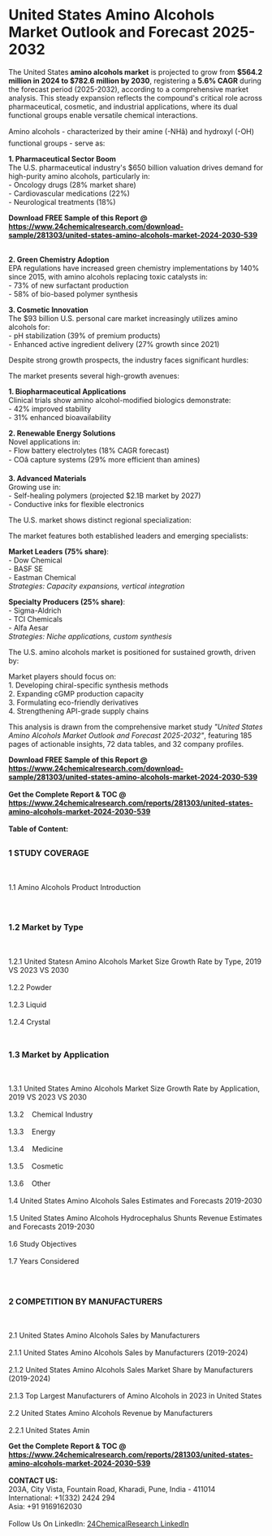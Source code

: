 <h1>United States Amino Alcohols Market Outlook and Forecast 2025-2032</h1><p>The United States <strong>amino alcohols market</strong> is projected to grow from <strong>$564.2 million in 2024 to $782.6 million by 2030</strong>, registering a <strong>5.6% CAGR</strong> during the forecast period (2025-2032), according to a comprehensive market analysis. This steady expansion reflects the compound's critical role across pharmaceutical, cosmetic, and industrial applications, where its dual functional groups enable versatile chemical interactions.</p><p>Amino alcohols - characterized by their amine (-NHâ) and hydroxyl (-OH) functional groups - serve as:</p><p><strong>1. Pharmaceutical Sector Boom</strong><br>
The U.S. pharmaceutical industry's $650 billion valuation drives demand for high-purity amino alcohols, particularly in:<br>
- Oncology drugs (28% market share)<br>
- Cardiovascular medications (22%)<br>
- Neurological treatments (18%)</p><div><b>Download FREE Sample of this Report @ 
            <a href="https://www.24chemicalresearch.com/download-sample/281303/united-states-amino-alcohols-market-2024-2030-539">
            https://www.24chemicalresearch.com/download-sample/281303/united-states-amino-alcohols-market-2024-2030-539</a></b></div><br><p><strong>2. Green Chemistry Adoption</strong><br>
EPA regulations have increased green chemistry implementations by 140% since 2015, with amino alcohols replacing toxic catalysts in:<br>
- 73% of new surfactant production<br>
- 58% of bio-based polymer synthesis</p><p><strong>3. Cosmetic Innovation</strong><br>
The $93 billion U.S. personal care market increasingly utilizes amino alcohols for:<br>
- pH stabilization (39% of premium products)<br>
- Enhanced active ingredient delivery (27% growth since 2021)</p><p>Despite strong growth prospects, the industry faces significant hurdles:</p><p>The market presents several high-growth avenues:</p><p><strong>1. Biopharmaceutical Applications</strong><br>
Clinical trials show amino alcohol-modified biologics demonstrate:<br>
- 42% improved stability<br>
- 31% enhanced bioavailability</p><p><strong>2. Renewable Energy Solutions</strong><br>
Novel applications in:<br>
- Flow battery electrolytes (18% CAGR forecast)<br>
- COâ capture systems (29% more efficient than amines)</p><p><strong>3. Advanced Materials</strong><br>
Growing use in:<br>
- Self-healing polymers (projected $2.1B market by 2027)<br>
- Conductive inks for flexible electronics</p><p>The U.S. market shows distinct regional specialization:</p><p>The market features both established leaders and emerging specialists:</p><p><strong>Market Leaders (75% share)</strong>:<br>
- Dow Chemical<br>
- BASF SE<br>
- Eastman Chemical<br>
<em>Strategies: Capacity expansions, vertical integration</em></p><p><strong>Specialty Producers (25% share)</strong>:<br>
- Sigma-Aldrich<br>
- TCI Chemicals<br>
- Alfa Aesar<br>
<em>Strategies: Niche applications, custom synthesis</em></p><p>The U.S. amino alcohols market is positioned for sustained growth, driven by:</p><p>Market players should focus on:<br>
1. Developing chiral-specific synthesis methods<br>
2. Expanding cGMP production capacity<br>
3. Formulating eco-friendly derivatives<br>
4. Strengthening API-grade supply chains</p><p>This analysis is drawn from the comprehensive market study <em>"United States Amino Alcohols Market Outlook and Forecast 2025-2032"</em>, featuring 185 pages of actionable insights, 72 data tables, and 32 company profiles.</p><div><b>Download FREE Sample of this Report @ 
            <a href="https://www.24chemicalresearch.com/download-sample/281303/united-states-amino-alcohols-market-2024-2030-539">
            https://www.24chemicalresearch.com/download-sample/281303/united-states-amino-alcohols-market-2024-2030-539</a></b></div><br><div><b>Get the Complete Report & TOC @ 
            <a href="https://www.24chemicalresearch.com/reports/281303/united-states-amino-alcohols-market-2024-2030-539">
            https://www.24chemicalresearch.com/reports/281303/united-states-amino-alcohols-market-2024-2030-539</a></b></div><br>
            <b>Table of Content:</b><p><h2><span style="font-size:16px"><strong>1 STUDY COVERAGE</strong></span></h2><br />
<p>1.1 Amino Alcohols Product Introduction</p><br />
<h2><span style="font-size:16px"><strong>1.2 Market by Type</strong></span></h2><br />
<p>1.2.1 United Statesn Amino Alcohols Market Size Growth Rate by Type, 2019 VS 2023 VS 2030<br /><br />
1.2.2 Powder&nbsp;&nbsp; &nbsp;<br /><br />
1.2.3 Liquid<br /><br />
1.2.4 Crystal<br /><br />
<h2><span style="font-size:16px"><strong>1.3 Market by Application</strong></span></h2><br />
<p>1.3.1 United States Amino Alcohols Market Size Growth Rate by Application, 2019 VS 2023 VS 2030<br /><br />
1.3.2&nbsp;&nbsp; &nbsp;Chemical Industry<br /><br />
1.3.3&nbsp;&nbsp; &nbsp;Energy<br /><br />
1.3.4&nbsp;&nbsp; &nbsp;Medicine<br /><br />
1.3.5&nbsp;&nbsp; &nbsp;Cosmetic<br /><br />
1.3.6&nbsp;&nbsp; &nbsp;Other<br /><br />
1.4 United States Amino Alcohols Sales Estimates and Forecasts 2019-2030<br /><br />
1.5 United States Amino Alcohols Hydrocephalus Shunts Revenue Estimates and Forecasts 2019-2030<br /><br />
1.6 Study Objectives<br /><br />
1.7 Years Considered</p><br />
<h2><span style="font-size:16px"><strong>2 COMPETITION BY MANUFACTURERS</strong></span></h2><br />
<p>2.1 United States Amino Alcohols Sales by Manufacturers<br /><br />
2.1.1 United States Amino Alcohols Sales by Manufacturers (2019-2024)<br /><br />
2.1.2 United States Amino Alcohols Sales Market Share by Manufacturers (2019-2024)<br /><br />
2.1.3 Top Largest Manufacturers of Amino Alcohols in 2023 in United States<br /><br />
2.2 United States Amino Alcohols Revenue by Manufacturers<br /><br />
2.2.1 United States Amin</p><div><b>Get the Complete Report & TOC @ 
            <a href="https://www.24chemicalresearch.com/reports/281303/united-states-amino-alcohols-market-2024-2030-539">
            https://www.24chemicalresearch.com/reports/281303/united-states-amino-alcohols-market-2024-2030-539</a></b></div><br><b>CONTACT US:</b><br>
            203A, City Vista, Fountain Road, Kharadi, Pune, India - 411014<br>
            International: +1(332) 2424 294<br>
            Asia: +91 9169162030 <br><br>
            Follow Us On LinkedIn: <a href="https://www.linkedin.com/company/24chemicalresearch/">24ChemicalResearch LinkedIn</a>
